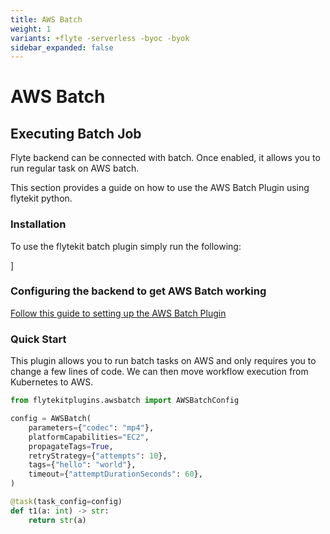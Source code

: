 ```yaml
---
title: AWS Batch
weight: 1
variants: +flyte -serverless -byoc -byok
sidebar_expanded: false
---
```


# AWS Batch

## Executing Batch Job

Flyte backend can be connected with batch. Once enabled, it allows you to run regular task on AWS batch.

This section provides a guide on how to use the AWS Batch Plugin using flytekit python.

### Installation

To use the flytekit batch plugin simply run the following:

]
### Configuring the backend to get AWS Batch working

[Follow this guide to setting up the AWS Batch Plugin](<https://docs.flyte.org/en/latest/deployment/plugin_setup/aws/batch.html#deployment-plugin-setup-aws-array>)

### Quick Start

This plugin allows you to run batch tasks on AWS and only requires you to change a few lines of code.
We can then move workflow execution from Kubernetes to AWS.

```python
from flytekitplugins.awsbatch import AWSBatchConfig

config = AWSBatch(
    parameters={"codec": "mp4"},
    platformCapabilities="EC2",
    propagateTags=True,
    retryStrategy={"attempts": 10},
    tags={"hello": "world"},
    timeout={"attemptDurationSeconds": 60},
)

@task(task_config=config)
def t1(a: int) -> str:
    return str(a)
```


